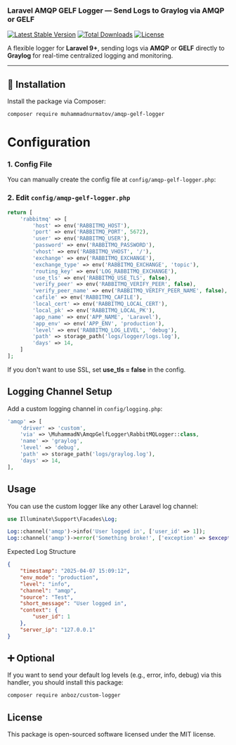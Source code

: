 ###  Laravel AMQP GELF Logger — Send Logs to Graylog via AMQP or GELF

[![Latest Stable Version](https://poser.pugx.org/muhammadnurmatov/amqp-gelf-logger/v/stable)](https://packagist.org/packages/muhammadnurmatov/amqp-gelf-logger)
[![Total Downloads](https://poser.pugx.org/muhammadnurmatov/amqp-gelf-logger/downloads)](https://packagist.org/packages/muhammadnurmatov/amqp-gelf-logger)
[![License](https://poser.pugx.org/muhammadnurmatov/amqp-gelf-logger/license)](https://packagist.org/packages/muhammadnurmatov/amqp-gelf-logger)

A flexible logger for **Laravel 9+**, sending logs via **AMQP** or **GELF** directly to **Graylog** for real-time centralized logging and monitoring.

---

## 🚀 Installation

Install the package via Composer:

```bash
composer require muhammadnurmatov/amqp-gelf-logger
```
#  Configuration

### 1. Config File

You can manually create the config file at `config/amqp-gelf-logger.php`:

### 2. Edit `config/amqp-gelf-logger.php`

```php
return [
    'rabbitmq' => [
        'host' => env('RABBITMQ_HOST'),
        'port' => env('RABBITMQ_PORT', 5672),
        'user' => env('RABBITMQ_USER'),
        'password' => env('RABBITMQ_PASSWORD'),
        'vhost' => env('RABBITMQ_VHOST', '/'),
        'exchange' => env('RABBITMQ_EXCHANGE'),
        'exchange_type' => env('RABBITMQ_EXCHANGE', 'topic'),
        'routing_key' => env('LOG_RABBITMQ_EXCHANGE'),
        'use_tls' => env('RABBITMQ_USE_TLS', false),
        'verify_peer' => env('RABBITMQ_VERIFY_PEER', false),
        'verify_peer_name' => env('RABBITMQ_VERIFY_PEER_NAME', false),
        'cafile' => env('RABBITMQ_CAFILE'),
        'local_cert' => env('RABBITMQ_LOCAL_CERT'),
        'local_pk' => env('RABBITMQ_LOCAL_PK'),
        'app_name' => env('APP_NAME', 'Laravel'),
        'app_env' => env('APP_ENV', 'production'),
        'level' => env('RABBITMQ_LOG_LEVEL', 'debug'),
        'path' => storage_path('logs/logger/logs.log'),
        'days' => 14,
    ]
];
```
If you don't want to use SSL, set **use_tls = false** in the config.

##  Logging Channel Setup

Add a custom logging channel in `config/logging.php`:
```php
'amqp' => [
    'driver' => 'custom',
    'via' => \MuhammadN\AmqpGelfLogger\RabbitMQLogger::class,
    'name' => 'graylog',
    'level' => 'debug',
    'path' => storage_path('logs/graylog.log'),
    'days' => 14,
],
```
##  Usage

You can use the custom logger like any other Laravel log channel:

```php
use Illuminate\Support\Facades\Log;

Log::channel('amqp')->info('User logged in', ['user_id' => 1]);
Log::channel('amqp')->error('Something broke!', ['exception' => $exception]);
```
Expected Log Structure
```json
{
    "timestamp": "2025-04-07 15:09:12",
    "env_mode": "production",
    "level": "info",
    "channel": "amqp",
    "source": "Test",
    "short_message": "User logged in",
    "context": {
        "user_id": 1
    },
    "server_ip": "127.0.0.1"
}
```

## ➕ Optional 

If you want to send your default log levels (e.g., error, info, debug) via this handler, you should install this package:

```bash
composer require anboz/custom-logger
```

##  License

This package is open-sourced software licensed under the MIT license.

